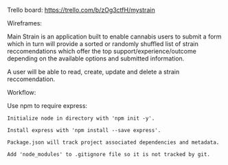 Trello board:
https://trello.com/b/zOg3ctfH/mystrain

Wireframes:

Main Strain is an application built to enable cannabis users to submit a form
which in turn will provide a sorted or randomly shuffled list of strain reccomendations which offer the top support/experience/outcome depending on the available options and submitted information. 

A user will be able to read, create, update and delete a strain reccomendation.


Workflow:

Use npm to require express:
	
	Initialize node in directory with 'npm init -y'.

	Install express with 'npm install --save express'.

	Package.json will track project associated dependencies and metadata.
	
	Add 'node_modules' to .gitignore file so it is not tracked by git.

